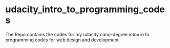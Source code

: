 # udacity_intro_to_programming_codes
The Repo contains the codes for my udacity nano-degree into=ro to programming codes for web design and development

